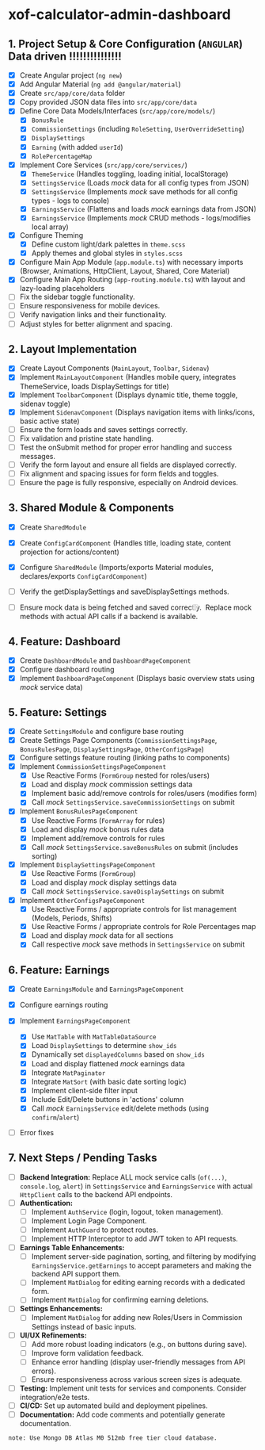 # xof-calculator-admin-dashboard

## 1. Project Setup & Core Configuration (`ANGULAR`) Data driven !!!!!!!!!!!!!!!

- [x] Create Angular project (`ng new`)
- [x] Add Angular Material (`ng add @angular/material`)
- [x] Create `src/app/core/data` folder
- [x] Copy provided JSON data files into `src/app/core/data`
- [x] Define Core Data Models/Interfaces (`src/app/core/models/`)
    - [x] `BonusRule`
    - [x] `CommissionSettings` (including `RoleSetting`, `UserOverrideSetting`)
    - [x] `DisplaySettings`
    - [x] `Earning` (with added `userId`)
    - [x] `RolePercentageMap`
- [x] Implement Core Services (`src/app/core/services/`)
    - [x] `ThemeService` (Handles toggling, loading initial, localStorage)
    - [x] `SettingsService` (Loads *mock* data for all config types from JSON)
    - [x] `SettingsService` (Implements *mock* save methods for all config types - logs to console)
    - [x] `EarningsService` (Flattens and loads *mock* earnings data from JSON)
    - [x] `EarningsService` (Implements *mock* CRUD methods - logs/modifies local array)
- [x] Configure Theming
    - [x] Define custom light/dark palettes in `theme.scss`
    - [x] Apply themes and global styles in `styles.scss`
- [x] Configure Main App Module (`app.module.ts`) with necessary imports (Browser, Animations, HttpClient, Layout, Shared, Core Material)
- [x] Configure Main App Routing (`app-routing.module.ts`) with layout and lazy-loading placeholders
- [ ] Fix the sidebar toggle functionality.
- [ ] Ensure responsiveness for mobile devices.
- [ ] Verify navigation links and their functionality.
- [ ] Adjust styles for better alignment and spacing.

## 2. Layout Implementation

- [x] Create Layout Components (`MainLayout`, `Toolbar`, `Sidenav`)
- [x] Implement `MainLayoutComponent` (Handles mobile query, integrates ThemeService, loads DisplaySettings for title)
- [x] Implement `ToolbarComponent` (Displays dynamic title, theme toggle, sidenav toggle)
- [x] Implement `SidenavComponent` (Displays navigation items with links/icons, basic active state)
- [ ] Ensure the form loads and saves settings correctly.
- [ ] Fix validation and pristine state handling.
- [ ] Test the onSubmit method for proper error handling and success messages.
- [ ] Verify the form layout and ensure all fields are displayed correctly.
- [ ] Fix alignment and spacing issues for form fields and toggles.
- [ ] Ensure the page is fully responsive, especially on Android devices.

## 3. Shared Module & Components

- [x] Create `SharedModule`
- [x] Create `ConfigCardComponent` (Handles title, loading state, content projection for actions/content)
- [x] Configure `SharedModule` (Imports/exports Material modules, declares/exports `ConfigCardComponent`)

- [ ] Verify the getDisplaySettings and saveDisplaySettings methods.
- [ ] Ensure mock data is being fetched and saved correctly.
<input disabled="" type="checkbox"> Replace mock methods with actual API calls if a backend is available.

## 4. Feature: Dashboard

- [x] Create `DashboardModule` and `DashboardPageComponent`
- [x] Configure dashboard routing
- [x] Implement `DashboardPageComponent` (Displays basic overview stats using *mock* service data)

## 5. Feature: Settings

- [x] Create `SettingsModule` and configure base routing
- [x] Create Settings Page Components (`CommissionSettingsPage`, `BonusRulesPage`, `DisplaySettingsPage`, `OtherConfigsPage`)
- [x] Configure settings feature routing (linking paths to components)
- [x] Implement `CommissionSettingsPageComponent`
    - [x] Use Reactive Forms (`FormGroup` nested for roles/users)
    - [x] Load and display *mock* commission settings data
    - [x] Implement basic add/remove controls for roles/users (modifies form)
    - [x] Call *mock* `SettingsService.saveCommissionSettings` on submit
- [x] Implement `BonusRulesPageComponent`
    - [x] Use Reactive Forms (`FormArray` for rules)
    - [x] Load and display *mock* bonus rules data
    - [x] Implement add/remove controls for rules
    - [x] Call *mock* `SettingsService.saveBonusRules` on submit (includes sorting)
- [x] Implement `DisplaySettingsPageComponent`
    - [x] Use Reactive Forms (`FormGroup`)
    - [x] Load and display *mock* display settings data
    - [x] Call *mock* `SettingsService.saveDisplaySettings` on submit
- [x] Implement `OtherConfigsPageComponent`
    - [x] Use Reactive Forms / appropriate controls for list management (Models, Periods, Shifts)
    - [x] Use Reactive Forms / appropriate controls for Role Percentages map
    - [x] Load and display *mock* data for all sections
    - [x] Call respective *mock* save methods in `SettingsService` on submit

## 6. Feature: Earnings

- [x] Create `EarningsModule` and `EarningsPageComponent`
- [x] Configure earnings routing
- [x] Implement `EarningsPageComponent`
    - [x] Use `MatTable` with `MatTableDataSource`
    - [x] Load `DisplaySettings` to determine `show_ids`
    - [x] Dynamically set `displayedColumns` based on `show_ids`
    - [x] Load and display flattened *mock* earnings data
    - [x] Integrate `MatPaginator`
    - [x] Integrate `MatSort` (with basic date sorting logic)
    - [x] Implement client-side filter input
    - [x] Include Edit/Delete buttons in 'actions' column
    - [x] Call *mock* `EarningsService` edit/delete methods (using `confirm`/`alert`)
- [ ] Error fixes


## 7. Next Steps / Pending Tasks

- [ ] **Backend Integration:** Replace ALL mock service calls (`of(...)`, `console.log`, `alert`) in `SettingsService` and `EarningsService` with actual `HttpClient` calls to the backend API endpoints.
- [ ] **Authentication:**
    - [ ] Implement `AuthService` (login, logout, token management).
    - [ ] Implement Login Page Component.
    - [ ] Implement `AuthGuard` to protect routes.
    - [ ] Implement HTTP Interceptor to add JWT token to API requests.
- [ ] **Earnings Table Enhancements:**
    - [ ] Implement server-side pagination, sorting, and filtering by modifying `EarningsService.getEarnings` to accept parameters and making the backend API support them.
    - [ ] Implement `MatDialog` for editing earning records with a dedicated form.
    - [ ] Implement `MatDialog` for confirming earning deletions.
- [ ] **Settings Enhancements:**
    - [ ] Implement `MatDialog` for adding new Roles/Users in Commission Settings instead of basic inputs.
- [ ] **UI/UX Refinements:**
    - [ ] Add more robust loading indicators (e.g., on buttons during save).
    - [ ] Improve form validation feedback.
    - [ ] Enhance error handling (display user-friendly messages from API errors).
    - [ ] Ensure responsiveness across various screen sizes is adequate.
- [ ] **Testing:** Implement unit tests for services and components. Consider integration/e2e tests.
- [ ] **CI/CD:** Set up automated build and deployment pipelines.
- [ ] **Documentation:** Add code comments and potentially generate documentation.

`note: Use Mongo DB Atlas M0 512mb free tier cloud database.`
